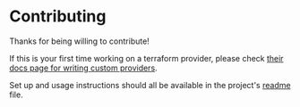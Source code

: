 # Contributing
Thanks for being willing to contribute!

If this is your first time working on a terraform provider, please check [their docs page for writing custom providers](https://www.terraform.io/docs/extend/writing-custom-providers.html).

Set up and usage instructions should all be available in the project's [readme](./README.md) file.
